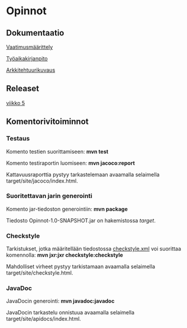 # Opinnot

## Dokumentaatio
[Vaatimusmäärittely](https://github.com/ellikarvonen/otm-harjoitustyo/blob/master/harjoitustyo/dokumentaatio/vaatimusmaarittely.md)

[Työaikakirjanpito](https://github.com/ellikarvonen/otm-harjoitustyo/blob/master/harjoitustyo/dokumentaatio/tyoaikakirjanpito.md)

[Arkkitehtuurikuvaus](https://github.com/ellikarvonen/otm-harjoitustyo/blob/master/harjoitustyo/dokumentaatio/arkkitehtuuri.md)

## Releaset
[viikko 5](https://github.com/ellikarvonen/otm-harjoitustyo/releases)

## Komentorivitoiminnot

### Testaus

Komento testien suorittamiseen: **mvn test**

Komento testiraportin luomiseen: **mvn jacoco:report**

Kattavuusraporttia pystyy tarkastelemaan avaamalla selaimella target/site/jacoco/index.html.

### Suoritettavan jarin generointi

Komento jar-tiedoston generointiin: **mvn package**

Tiedosto Opinnot-1.0-SNAPSHOT.jar on hakemistossa *target*.


### Checkstyle

Tarkistukset, jotka määritellään tiedostossa [checkstyle.xml](https://github.com/ellikarvonen/otm-harjoitustyo/blob/master/harjoitustyo/Opinnot/checkstyle.xml) voi suorittaa komennolla: **mvn jxr:jxr checkstyle:checkstyle**

Mahdolliset virheet pystyy tarkistamaan avaamalla selaimella target/site/checkstyle.html.

### JavaDoc

JavaDocin generointi: **mvn javadoc:javadoc**

JavaDocin tarkastelu onnistuua avaamalla selaimella target/site/apidocs/index.html.
